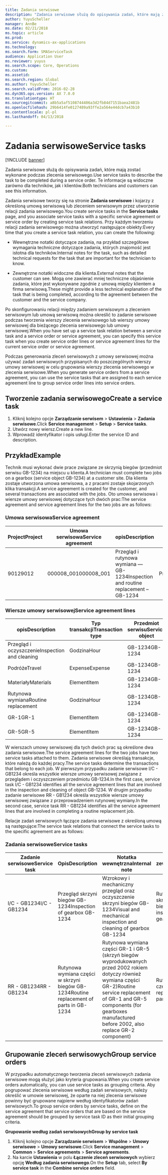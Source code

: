 ```yaml
---
title: Zadania serwisowe
description: "Zadania serwisowe służą do opisywania zadań, które mają zostać wykonane podczas zlecenia serwisowego. Te informacje są widoczne zarówno dla techników, jak i klientów."
author: YuyuScheller
manager: AnnBe
ms.date: 02/21/2018
ms.topic: article
ms.prod: 
ms.service: dynamics-ax-applications
ms.technology: 
ms.search.form: SMAServiceTask
audience: Application User
ms.reviewer: yuyus
ms.search.scope: Core, Operations
ms.custom: 
ms.assetid: 
ms.search.region: Global
ms.author: YuyuScheller
ms.search.validFrom: 2016-02-28
ms.dyn365.ops.version: AX 7.0.0
ms.translationtype: HT
ms.sourcegitcommit: a8b5a5af5108744406a3d2fb84d7151baea2481b
ms.openlocfilehash: 29b6414fe0127489a93ffe2a564e44dcb7a43b10
ms.contentlocale: pl-pl
ms.lasthandoff: 04/13/2018

---
```


# <a name="service-tasks"></a><span data-ttu-id="3f9ff-104">Zadania serwisowe</span><span class="sxs-lookup"><span data-stu-id="3f9ff-104">Service tasks</span></span>  

[!INCLUDE [banner](../includes/banner.md)]

<span data-ttu-id="3f9ff-105">Zadania serwisowe służą do opisywania zadań, które mają zostać wykonane podczas zlecenia serwisowego.</span><span class="sxs-lookup"><span data-stu-id="3f9ff-105">Use service tasks to describe the task to be completed during a service order.</span></span>
<span data-ttu-id="3f9ff-106">Te informacje są widoczne zarówno dla techników, jak i klientów.</span><span class="sxs-lookup"><span data-stu-id="3f9ff-106">Both technicians and customers can see this information.</span></span>

<span data-ttu-id="3f9ff-107">Zadania serwisowe tworzy się na stronie **Zadania serwisowe** i kojarzy z określoną umową serwisową lub zleceniem serwisowym przez utworzenie relacji zadania serwisowego.</span><span class="sxs-lookup"><span data-stu-id="3f9ff-107">You create service tasks in the **Service tasks** page, and you associate service tasks with a specific service agreement or service order by creating service task relations.</span></span> <span data-ttu-id="3f9ff-108">Przy każdym tworzeniu relacji zadania serwisowego można utworzyć następujące obiekty:</span><span class="sxs-lookup"><span data-stu-id="3f9ff-108">Every time that you create a service task relation, you can create the following:</span></span>

-  <span data-ttu-id="3f9ff-109">Wewnętrzne notatki dotyczące zadania, na przykład szczegółowe wymagania techniczne dotyczące zadania, których znajomość jest istotna dla techników.</span><span class="sxs-lookup"><span data-stu-id="3f9ff-109">Internal notes for the task, such as detailed technical requests for the task that are important for the technician to know.</span></span>

-  <span data-ttu-id="3f9ff-110">Zewnętrzne notatki widoczne dla klienta.</span><span class="sxs-lookup"><span data-stu-id="3f9ff-110">External notes that the customer can see.</span></span> <span data-ttu-id="3f9ff-111">Mogą one zawierać mniej techniczne objaśnienie zadania, które jest wykonywane zgodnie z umową między klientem a firma serwisową.</span><span class="sxs-lookup"><span data-stu-id="3f9ff-111">These might provide a less technical explanation of the task that is being completed, according to the agreement between the customer and the service company.</span></span>

<span data-ttu-id="3f9ff-112">Po skonfigurowaniu relacji między zadaniem serwisowym a zleceniem serwisowym lub umową serwisową można określić to zadanie serwisowe podczas tworzenia wierszy zlecenia serwisowego lub wierszy umowy serwisowej dla bieżącego zlecenia serwisowego lub umowy serwisowej.</span><span class="sxs-lookup"><span data-stu-id="3f9ff-112">When you have set up a service task relation between a service task and a service order or service agreement, you can specify this service task when you create service order lines or service agreement lines for the current service order or service agreement.</span></span>

<span data-ttu-id="3f9ff-113">Podczas generowania zleceń serwisowych z umowy serwisowej można używać zadań serwisowych przypisanych do poszczególnych wierszy umowy serwisowej w celu grupowania wierszy zlecenia serwisowego w zlecenia serwisowe.</span><span class="sxs-lookup"><span data-stu-id="3f9ff-113">When you generate service orders from a service agreement, you can use the service tasks that are assigned to each service agreement line to group service order lines into service orders.</span></span>

## <a name="create-a-service-task"></a><span data-ttu-id="3f9ff-114">Tworzenie zadania serwisowego</span><span class="sxs-lookup"><span data-stu-id="3f9ff-114">Create a service task</span></span>

1. <span data-ttu-id="3f9ff-115">Kliknij kolejno opcje **Zarządzanie serwisem** \> **Ustawienia** \> **Zadania serwisowe**.</span><span class="sxs-lookup"><span data-stu-id="3f9ff-115">Click **Service management** \> **Setup** \> **Service tasks**.</span></span>
2. <span data-ttu-id="3f9ff-116">Utwórz nowy wiersz.</span><span class="sxs-lookup"><span data-stu-id="3f9ff-116">Create a new line.</span></span>
3. <span data-ttu-id="3f9ff-117">Wprowadź identyfikator i opis usługi.</span><span class="sxs-lookup"><span data-stu-id="3f9ff-117">Enter the service ID and description.</span></span>

## <a name="example"></a><span data-ttu-id="3f9ff-118">Przykład</span><span class="sxs-lookup"><span data-stu-id="3f9ff-118">Example</span></span>

<span data-ttu-id="3f9ff-119">Technik musi wykonać dwie prace związane ze skrzynią biegów (przedmiot serwisu GB-1234) na miejscu u klienta.</span><span class="sxs-lookup"><span data-stu-id="3f9ff-119">A technician must complete two jobs on a gearbox (service object GB-1234) at a customer site.</span></span> <span data-ttu-id="3f9ff-120">Dla klienta zostaje utworzona umowa serwisowa, a z pracami zostaje skojarzonych klika transakcji.</span><span class="sxs-lookup"><span data-stu-id="3f9ff-120">A service agreement is created for the customer, and several transactions are associated with the jobs.</span></span> <span data-ttu-id="3f9ff-121">Oto umowa serwisowa i wiersze umowy serwisowej dotyczące tych dwóch prac:</span><span class="sxs-lookup"><span data-stu-id="3f9ff-121">The service agreement and service agreement lines for the two jobs are as follows:</span></span>

### <a name="service-agreement"></a><span data-ttu-id="3f9ff-122">Umowa serwisowa</span><span class="sxs-lookup"><span data-stu-id="3f9ff-122">Service agreement</span></span>

| <span data-ttu-id="3f9ff-123">Project</span><span class="sxs-lookup"><span data-stu-id="3f9ff-123">Project</span></span> | <span data-ttu-id="3f9ff-124">Umowa serwisowa</span><span class="sxs-lookup"><span data-stu-id="3f9ff-124">Service agreement</span></span> | <span data-ttu-id="3f9ff-125">opis</span><span class="sxs-lookup"><span data-stu-id="3f9ff-125">Description</span></span>                                  | <span data-ttu-id="3f9ff-126">Grupa</span><span class="sxs-lookup"><span data-stu-id="3f9ff-126">Group</span></span>   |
|---------|-------------------|----------------------------------------------|---------|
| <span data-ttu-id="3f9ff-127">9012</span><span class="sxs-lookup"><span data-stu-id="3f9ff-127">9012</span></span>    | <span data-ttu-id="3f9ff-128">000008\_001</span><span class="sxs-lookup"><span data-stu-id="3f9ff-128">000008\_001</span></span>       | <span data-ttu-id="3f9ff-129">Przegląd i rutynowa wymiana — GB-1234</span><span class="sxs-lookup"><span data-stu-id="3f9ff-129">Inspection and routine replacement – GB-1234</span></span> | <span data-ttu-id="3f9ff-130">Premia</span><span class="sxs-lookup"><span data-stu-id="3f9ff-130">Premium</span></span> |

### <a name="service-agreement-lines"></a><span data-ttu-id="3f9ff-131">Wiersze umowy serwisowej</span><span class="sxs-lookup"><span data-stu-id="3f9ff-131">Service agreement lines</span></span>

| <span data-ttu-id="3f9ff-132">opis</span><span class="sxs-lookup"><span data-stu-id="3f9ff-132">Description</span></span>             | <span data-ttu-id="3f9ff-133">Typ transakcji</span><span class="sxs-lookup"><span data-stu-id="3f9ff-133">Transaction type</span></span> | <span data-ttu-id="3f9ff-134">Przedmiot serwisu</span><span class="sxs-lookup"><span data-stu-id="3f9ff-134">Service object</span></span> | <span data-ttu-id="3f9ff-135">Zadanie serwisowe</span><span class="sxs-lookup"><span data-stu-id="3f9ff-135">Service task</span></span> |
|-------------------------|------------------|----------------|--------------|
| <span data-ttu-id="3f9ff-136">Przegląd i oczyszczenie</span><span class="sxs-lookup"><span data-stu-id="3f9ff-136">Inspection and cleaning</span></span> | <span data-ttu-id="3f9ff-137">Godzina</span><span class="sxs-lookup"><span data-stu-id="3f9ff-137">Hour</span></span>             | <span data-ttu-id="3f9ff-138">GB-1234</span><span class="sxs-lookup"><span data-stu-id="3f9ff-138">GB-1234</span></span>        | <span data-ttu-id="3f9ff-139">I/C - GB1234</span><span class="sxs-lookup"><span data-stu-id="3f9ff-139">I/C - GB1234</span></span> |
| <span data-ttu-id="3f9ff-140">Podróże</span><span class="sxs-lookup"><span data-stu-id="3f9ff-140">Travel</span></span>                  | <span data-ttu-id="3f9ff-141">Expense</span><span class="sxs-lookup"><span data-stu-id="3f9ff-141">Expense</span></span>          | <span data-ttu-id="3f9ff-142">GB-1234</span><span class="sxs-lookup"><span data-stu-id="3f9ff-142">GB-1234</span></span>        | <span data-ttu-id="3f9ff-143">I/C - GB1234</span><span class="sxs-lookup"><span data-stu-id="3f9ff-143">I/C - GB1234</span></span> |
| <span data-ttu-id="3f9ff-144">Materiały</span><span class="sxs-lookup"><span data-stu-id="3f9ff-144">Materials</span></span>               | <span data-ttu-id="3f9ff-145">Element</span><span class="sxs-lookup"><span data-stu-id="3f9ff-145">Item</span></span>             | <span data-ttu-id="3f9ff-146">GB-1234</span><span class="sxs-lookup"><span data-stu-id="3f9ff-146">GB-1234</span></span>        | <span data-ttu-id="3f9ff-147">I/C - GB1234</span><span class="sxs-lookup"><span data-stu-id="3f9ff-147">I/C - GB1234</span></span> |
| <span data-ttu-id="3f9ff-148">Rutynowa wymiana</span><span class="sxs-lookup"><span data-stu-id="3f9ff-148">Routine replacement</span></span>     | <span data-ttu-id="3f9ff-149">Godzina</span><span class="sxs-lookup"><span data-stu-id="3f9ff-149">Hour</span></span>             | <span data-ttu-id="3f9ff-150">GB-1234</span><span class="sxs-lookup"><span data-stu-id="3f9ff-150">GB-1234</span></span>        | <span data-ttu-id="3f9ff-151">RR - GB1234</span><span class="sxs-lookup"><span data-stu-id="3f9ff-151">RR - GB1234</span></span>  |
| <span data-ttu-id="3f9ff-152">GR-1</span><span class="sxs-lookup"><span data-stu-id="3f9ff-152">GR-1</span></span>                    | <span data-ttu-id="3f9ff-153">Element</span><span class="sxs-lookup"><span data-stu-id="3f9ff-153">Item</span></span>             | <span data-ttu-id="3f9ff-154">GB-1234</span><span class="sxs-lookup"><span data-stu-id="3f9ff-154">GB-1234</span></span>        | <span data-ttu-id="3f9ff-155">RR - GB1234</span><span class="sxs-lookup"><span data-stu-id="3f9ff-155">RR - GB1234</span></span>  |
| <span data-ttu-id="3f9ff-156">GR-5</span><span class="sxs-lookup"><span data-stu-id="3f9ff-156">GR-5</span></span>                    | <span data-ttu-id="3f9ff-157">Element</span><span class="sxs-lookup"><span data-stu-id="3f9ff-157">Item</span></span>             | <span data-ttu-id="3f9ff-158">GB-1234</span><span class="sxs-lookup"><span data-stu-id="3f9ff-158">GB-1234</span></span>        | <span data-ttu-id="3f9ff-159">RR - GB1234</span><span class="sxs-lookup"><span data-stu-id="3f9ff-159">RR - GB1234</span></span>  |

<span data-ttu-id="3f9ff-160">W wierszach umowy serwisowej dla tych dwóch prac są określone dwa zadania serwisowe.</span><span class="sxs-lookup"><span data-stu-id="3f9ff-160">The service agreement lines for the two jobs have two service tasks attached to them.</span></span> <span data-ttu-id="3f9ff-161">Zadania serwisowe określają transakcje, które należą do każdej pracy.</span><span class="sxs-lookup"><span data-stu-id="3f9ff-161">The service tasks determine the transactions that belong to each job.</span></span> <span data-ttu-id="3f9ff-162">W pierwszym przypadku zadanie serwisowe I/C - GB1234 określa wszystkie wiersze umowy serwisowej związane z przeglądem i oczyszczeniem przedmiotu GB-1234.</span><span class="sxs-lookup"><span data-stu-id="3f9ff-162">In the first case, service task I/C - GB1234 identifies all the service agreement lines that are involved in the inspection and cleaning of object GB-1234.</span></span> <span data-ttu-id="3f9ff-163">W drugim przypadku zadanie serwisowe RR - GB1234 określa wszystkie wiersze umowy serwisowej związane z przeprowadzeniem rutynowej wymiany.</span><span class="sxs-lookup"><span data-stu-id="3f9ff-163">In the second case, service task RR - GB1234 identifies all the service agreement lines that are involved in completing a routine replacement job.</span></span>

<span data-ttu-id="3f9ff-164">Relacje zadań serwisowych łączące zadania serwisowe z określoną umową są następujące:</span><span class="sxs-lookup"><span data-stu-id="3f9ff-164">The service task relations that connect the service tasks to the specific agreement are as follows:</span></span>

### <a name="service-tasks"></a><span data-ttu-id="3f9ff-165">Zadania serwisowe</span><span class="sxs-lookup"><span data-stu-id="3f9ff-165">Service tasks</span></span>

| <span data-ttu-id="3f9ff-166">Zadanie serwisowe</span><span class="sxs-lookup"><span data-stu-id="3f9ff-166">Service task</span></span> | <span data-ttu-id="3f9ff-167">Opis</span><span class="sxs-lookup"><span data-stu-id="3f9ff-167">Description</span></span>                             | <span data-ttu-id="3f9ff-168">Notatka wewnętrzna</span><span class="sxs-lookup"><span data-stu-id="3f9ff-168">Internal note</span></span>                                                                                                                 | <span data-ttu-id="3f9ff-169">Notatka zewnętrzna</span><span class="sxs-lookup"><span data-stu-id="3f9ff-169">External note</span></span>                 |
|--------------|-----------------------------------------|-------------------------------------------------------------------------------------------------------------------------------|-------------------------------|
| <span data-ttu-id="3f9ff-170">I/C - GB1234</span><span class="sxs-lookup"><span data-stu-id="3f9ff-170">I/C - GB1234</span></span> | <span data-ttu-id="3f9ff-171">Przegląd skrzyni biegów GB-1234</span><span class="sxs-lookup"><span data-stu-id="3f9ff-171">Inspection of gearbox GB-1234</span></span>           | <span data-ttu-id="3f9ff-172">Wzrokowy i mechaniczny przegląd oraz oczyszczenie skrzyni biegów GB-1234</span><span class="sxs-lookup"><span data-stu-id="3f9ff-172">Visual and mechanical inspection and cleaning of gearbox GB-1234</span></span>                                                              | <span data-ttu-id="3f9ff-173">Rutynowy przegląd skrzyni biegów</span><span class="sxs-lookup"><span data-stu-id="3f9ff-173">Routine inspection of gearbox</span></span> |
| <span data-ttu-id="3f9ff-174">RR - GB1234</span><span class="sxs-lookup"><span data-stu-id="3f9ff-174">RR - GB1234</span></span>  | <span data-ttu-id="3f9ff-175">Rutynowa wymiana części w skrzyni biegów GB-1234</span><span class="sxs-lookup"><span data-stu-id="3f9ff-175">Routine replacement of parts in GB-1234</span></span> | <span data-ttu-id="3f9ff-176">Rutynowa wymiana części GR-1 i GR-5 (skrzyń biegów wyprodukowanych przed 2002 rokiem dotyczy również wymiana części GR-2)</span><span class="sxs-lookup"><span data-stu-id="3f9ff-176">Routine service replacement of GR-1 and GR-5 components (for gearboxes manufactured before 2002, also replace GR-2 component)</span></span> | <span data-ttu-id="3f9ff-177">Rutynowa wymiana części</span><span class="sxs-lookup"><span data-stu-id="3f9ff-177">Routine replacement of parts</span></span>  |

## <a name="group-service-orders"></a><span data-ttu-id="3f9ff-178">Grupowanie zleceń serwisowych</span><span class="sxs-lookup"><span data-stu-id="3f9ff-178">Group service orders</span></span>

<span data-ttu-id="3f9ff-179">W przypadku automatycznego tworzenia zleceń serwisowych zadania serwisowe mogą służyć jako kryteria grupowania.</span><span class="sxs-lookup"><span data-stu-id="3f9ff-179">When you create service orders automatically, you can use service tasks as grouping criteria.</span></span> <span data-ttu-id="3f9ff-180">Aby pogrupować zlecenia serwisowe według zadań serwisowych, należy określić w umowie serwisowej, że oparte na niej zlecenia serwisowe powinny być grupowane najpierw według identyfikatorów zadań serwisowych.</span><span class="sxs-lookup"><span data-stu-id="3f9ff-180">To group service orders by service tasks, define on the service agreement that service orders that are based on the service agreement should be grouped by service task ID as their initial grouping criteria.</span></span>

<span data-ttu-id="3f9ff-181">**Grupowanie według zadań serwisowych**</span><span class="sxs-lookup"><span data-stu-id="3f9ff-181">**Group by service task**</span></span>

1. <span data-ttu-id="3f9ff-182">Kliknij kolejno opcje **Zarządzanie serwisem** \> **Wspólne** \> **Umowy serwisowe** \> **Umowy serwisowe**.</span><span class="sxs-lookup"><span data-stu-id="3f9ff-182">Click **Service management** \> **Common** \> **Service agreements** \> **Service agreements**.</span></span>
2. <span data-ttu-id="3f9ff-183">Na karcie **Ustawienia** w polu **Łączenie zleceń serwisowych** wybierz opcję **Według zadania serwisowego**.</span><span class="sxs-lookup"><span data-stu-id="3f9ff-183">On the **Setup** tab, select **By service task** in the **Combine service orders** field.</span></span>



